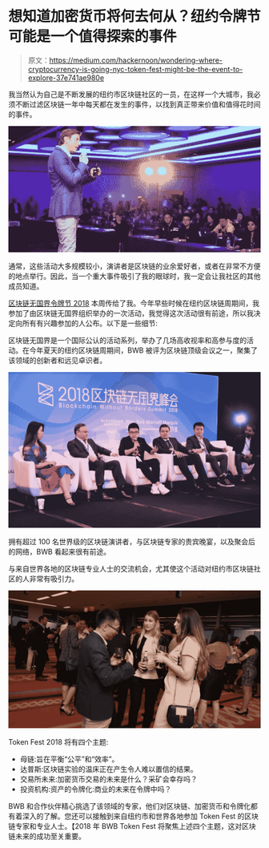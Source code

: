 # 想知道加密货币将何去何从？纽约令牌节可能是一个值得探索的事件

> 原文：<https://medium.com/hackernoon/wondering-where-cryptocurrency-is-going-nyc-token-fest-might-be-the-event-to-explore-37e741ae980e>

我当然认为自己是不断发展的纽约市区块链社区的一员，在这样一个大城市，我必须不断过滤区块链一年中每天都在发生的事件，以找到真正带来价值和值得花时间的事件。

![](img/f4448b9b8e6e37f482cbbfdfe1130425.png)

通常，这些活动大多规模较小，演讲者是区块链的业余爱好者，或者在非常不方便的地点举行。因此，当一个重大事件吸引了我的眼球时，我一定会让我社区的其他成员知道。

[区块链无国界令牌节 2018](https://bwb-token-fest-nyc-blockchain.eventcreate.com/) 本周传给了我。今年早些时候在纽约区块链周期间，我参加了由区块链无国界组织举办的一次活动，我觉得这次活动很有前途，所以我决定向所有有兴趣参加的人公布。以下是一些细节:

区块链无国界是一个国际公认的活动系列，举办了几场高收视率和高参与度的活动。在今年夏天的纽约区块链周期间，BWB 被评为区块链顶级会议之一，聚集了该领域的创新者和远见卓识者。

![](img/2e97d00091f837eceac48437dda0f31a.png)

拥有超过 100 名世界级的区块链演讲者，与区块链专家的贵宾晚宴，以及聚会后的网络，BWB 看起来很有前途。

与来自世界各地的区块链专业人士的交流机会，尤其使这个活动对纽约市区块链社区的人非常有吸引力。

![](img/44b09c48712680ade3f6faa94d976e4d.png)

Token Fest 2018 将有四个主题:

*   母链:旨在平衡“公平”和“效率”。
*   达普斯:区块链实验的温床正在产生令人难以置信的结果。
*   交易所未来:加密货币交易的未来是什么？采矿会幸存吗？
*   投资机构:资产的令牌化:商业的未来在令牌中吗？

BWB 和合作伙伴精心挑选了该领域的专家，他们对区块链、加密货币和令牌化都有着深入的了解。您还可以接触到来自纽约市和世界各地参加 Token Fest 的区块链专家和专业人士。【2018 年 BWB Token Fest 将聚焦上述四个主题，这对区块链未来的成功至关重要。